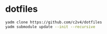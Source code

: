 # dotfiles

```bash
yadm clone https://github.com/c2v4/dotfiles
yadm submodule update --init --recursive
```
